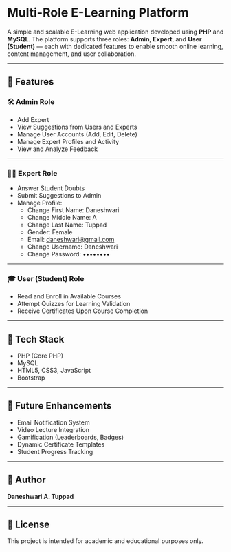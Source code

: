# Multi-Role E-Learning Platform

A simple and scalable E-Learning web application developed using **PHP** and **MySQL**. The platform supports three roles: **Admin**, **Expert**, and **User (Student)** — each with dedicated features to enable smooth online learning, content management, and user collaboration.

---

## 🔑 Features

### 🛠️ Admin Role
- Add Expert
- View Suggestions from Users and Experts
- Manage User Accounts (Add, Edit, Delete)
- Manage Expert Profiles and Activity
- View and Analyze Feedback

---

### 👨‍🏫 Expert Role
- Answer Student Doubts
- Submit Suggestions to Admin
- Manage Profile:
  - Change First Name: Daneshwari
  - Change Middle Name: A
  - Change Last Name: Tuppad
  - Gender: Female
  - Email: daneshwari@gmail.com
  - Change Username: Daneshwari
  - Change Password: ••••••••

---

### 🎓 User (Student) Role
- Read and Enroll in Available Courses
- Attempt Quizzes for Learning Validation
- Receive Certificates Upon Course Completion

---

## 🧰 Tech Stack
- PHP (Core PHP)
- MySQL
- HTML5, CSS3, JavaScript
- Bootstrap

---


## 🚀 Future Enhancements
- Email Notification System
- Video Lecture Integration
- Gamification (Leaderboards, Badges)
- Dynamic Certificate Templates
- Student Progress Tracking

---

## 👤 Author
**Daneshwari A. Tuppad**

---

## 📄 License
This project is intended for academic and educational purposes only.
